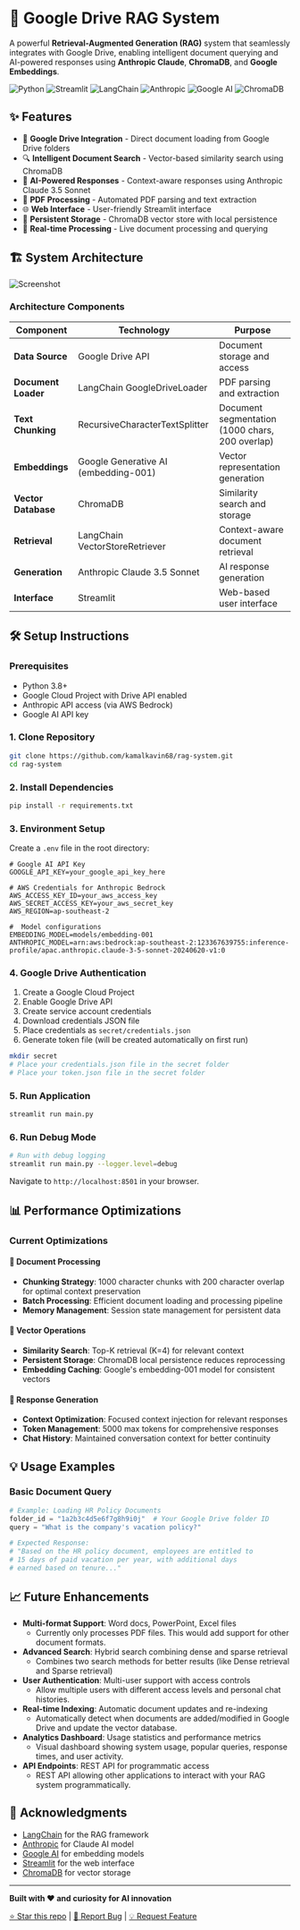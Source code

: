 # 🚀 Google Drive RAG System

A powerful **Retrieval-Augmented Generation (RAG)** system that seamlessly integrates with Google Drive, enabling intelligent document querying and AI-powered responses using **Anthropic Claude**, **ChromaDB**, and **Google Embeddings**.

![Python](https://img.shields.io/badge/python-v3.8+-blue.svg)
![Streamlit](https://img.shields.io/badge/streamlit-v1.28+-red.svg)
![LangChain](https://img.shields.io/badge/langchain-latest-green.svg)
![Anthropic](https://img.shields.io/badge/anthropic-claude--3.5--sonnet-purple.svg)
![Google AI](https://img.shields.io/badge/google--ai-embeddings--001-4285f4.svg)
![ChromaDB](https://img.shields.io/badge/chromadb-vector--store-orange.svg)

## ✨ Features

- 📁 **Google Drive Integration** - Direct document loading from Google Drive folders
- 🔍 **Intelligent Document Search** - Vector-based similarity search using ChromaDB
- 🤖 **AI-Powered Responses** - Context-aware responses using Anthropic Claude 3.5 Sonnet
- 📄 **PDF Processing** - Automated PDF parsing and text extraction
- 🌐 **Web Interface** - User-friendly Streamlit interface
- 💾 **Persistent Storage** - ChromaDB vector store with local persistence
- 🔄 **Real-time Processing** - Live document processing and querying

## 🏗️ System Architecture

![Screenshot](./documentation/rag-architecture.gif)

### Architecture Components

| Component | Technology | Purpose |
|-----------|------------|---------|
| **Data Source** | Google Drive API | Document storage and access |
| **Document Loader** | LangChain GoogleDriveLoader | PDF parsing and extraction |
| **Text Chunking** | RecursiveCharacterTextSplitter | Document segmentation (1000 chars, 200 overlap) |
| **Embeddings** | Google Generative AI (embedding-001) | Vector representation generation |
| **Vector Database** | ChromaDB | Similarity search and storage |
| **Retrieval** | LangChain VectorStoreRetriever | Context-aware document retrieval |
| **Generation** | Anthropic Claude 3.5 Sonnet | AI response generation |
| **Interface** | Streamlit | Web-based user interface |

## 🛠️ Setup Instructions

### Prerequisites

- Python 3.8+
- Google Cloud Project with Drive API enabled
- Anthropic API access (via AWS Bedrock)
- Google AI API key

### 1. Clone Repository

```bash
git clone https://github.com/kamalkavin68/rag-system.git
cd rag-system
```

### 2. Install Dependencies

```bash
pip install -r requirements.txt
```

### 3. Environment Setup

Create a `.env` file in the root directory:

```env
# Google AI API Key
GOOGLE_API_KEY=your_google_api_key_here

# AWS Credentials for Anthropic Bedrock
AWS_ACCESS_KEY_ID=your_aws_access_key
AWS_SECRET_ACCESS_KEY=your_aws_secret_key
AWS_REGION=ap-southeast-2

#  Model configurations
EMBEDDING_MODEL=models/embedding-001
ANTHROPIC_MODEL=arn:aws:bedrock:ap-southeast-2:123367639755:inference-profile/apac.anthropic.claude-3-5-sonnet-20240620-v1:0
```

### 4. Google Drive Authentication

1. Create a Google Cloud Project
2. Enable Google Drive API
3. Create service account credentials
4. Download credentials JSON file
5. Place credentials as `secret/credentials.json`
6. Generate token file (will be created automatically on first run)

```bash
mkdir secret
# Place your credentials.json file in the secret folder
# Place your token.json file in the secret folder
```

### 5. Run Application

```bash
streamlit run main.py
```

### 6. Run Debug Mode

```bash
# Run with debug logging
streamlit run main.py --logger.level=debug
```


Navigate to `http://localhost:8501` in your browser.

## 📊 Performance Optimizations

### Current Optimizations

#### 🔧 **Document Processing**
- **Chunking Strategy**: 1000 character chunks with 200 character overlap for optimal context preservation
- **Batch Processing**: Efficient document loading and processing pipeline
- **Memory Management**: Session state management for persistent data

#### 🚀 **Vector Operations**
- **Similarity Search**: Top-K retrieval (K=4) for relevant context
- **Persistent Storage**: ChromaDB local persistence reduces reprocessing
- **Embedding Caching**: Google's embedding-001 model for consistent vectors

#### 🎯 **Response Generation**
- **Context Optimization**: Focused context injection for relevant responses
- **Token Management**: 5000 max tokens for comprehensive responses
- **Chat History**: Maintained conversation context for better continuity


## 💡 Usage Examples

### Basic Document Query

```python
# Example: Loading HR Policy Documents
folder_id = "1a2b3c4d5e6f7g8h9i0j"  # Your Google Drive folder ID
query = "What is the company's vacation policy?"

# Expected Response:
# "Based on the HR policy document, employees are entitled to 
# 15 days of paid vacation per year, with additional days 
# earned based on tenure..."
```


## 📈 Future Enhancements

- **Multi-format Support**: Word docs, PowerPoint, Excel files
    * Currently only processes PDF files. This would add support for other document formats.
- **Advanced Search**: Hybrid search combining dense and sparse retrieval
    * Combines two search methods for better results (like Dense retrieval and Sparse retrieval)
- **User Authentication**: Multi-user support with access controls
    * Allow multiple users with different access levels and personal chat histories.
- **Real-time Indexing**: Automatic document updates and re-indexing
    * Automatically detect when documents are added/modified in Google Drive and update the vector database.
- **Analytics Dashboard**: Usage statistics and performance metrics
    * Visual dashboard showing system usage, popular queries, response times, and user activity.
- **API Endpoints**: REST API for programmatic access
    * REST API allowing other applications to interact with your RAG system programmatically.

## 🙏 Acknowledgments

- [LangChain](https://langchain.com/) for the RAG framework
- [Anthropic](https://anthropic.com/) for Claude AI model
- [Google AI](https://ai.google/) for embedding models
- [Streamlit](https://streamlit.io/) for the web interface
- [ChromaDB](https://www.trychroma.com/) for vector storage

---



**Built with ❤️ and curiosity for AI innovation**

[⭐ Star this repo]( https://github.com/kamalkavin68/rag-system) | [🐛 Report Bug](https://github.com/kamalkavin68/rag-system/issues) | [💡 Request Feature](https://github.com/kamalkavin68/rag-system/issues)
